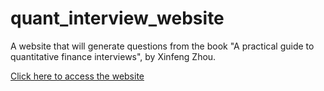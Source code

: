 # quant_interview_website
A website that will generate questions from the book "A practical guide to quantitative finance interviews", by Xinfeng Zhou.

[Click here to access the website](https://main--magnificent-scone-119ab5.netlify.app/)
